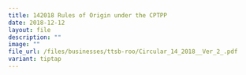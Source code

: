 ```yaml
---
title: 142018 Rules of Origin under the CPTPP
date: 2018-12-12
layout: file
description: ""
image: ""
file_url: /files/businesses/ttsb-roo/Circular_14_2018__Ver_2_.pdf
variant: tiptap
---
```


